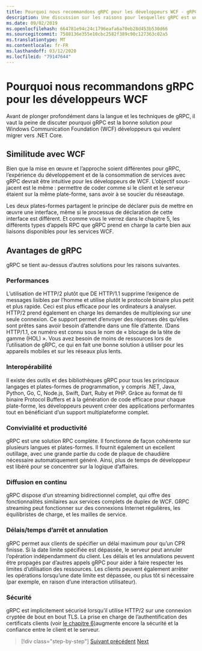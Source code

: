 ```yaml
---
title: Pourquoi nous recommandons gRPC pour les développeurs WCF - gRPC pour les développeurs WCF
description: Une discussion sur les raisons pour lesquelles gRPC est un bon ajustement pour les développeurs WCF qui veulent migrer vers les architectures modernes et les plates-formes.
ms.date: 09/02/2019
ms.openlocfilehash: 664781e94c24c1796eafa6a70eb28d453b530d66
ms.sourcegitcommit: 7588136e355e10cbc2582f389c90c127363c02a5
ms.translationtype: MT
ms.contentlocale: fr-FR
ms.lasthandoff: 03/12/2020
ms.locfileid: "79147644"
---
```

# <a name="why-we-recommend-grpc-for-wcf-developers"></a>Pourquoi nous recommandons gRPC pour les développeurs WCF

Avant de plonger profondément dans la langue et les techniques de gRPC, il vaut la peine de discuter pourquoi gRPC est la bonne solution pour Windows Communication Foundation (WCF) développeurs qui veulent migrer vers .NET Core.

## <a name="similarity-to-wcf"></a>Similitude avec WCF

Bien que la mise en œuvre et l’approche soient différentes pour gRPC, l’expérience du développement et de la consommation de services avec gRPC devrait être intuitive pour les développeurs de WCF. L’objectif sous-jacent est le même : permettre de coder comme si le client et le serveur étaient sur la même plate-forme, sans avoir à se soucier du réseautage.

Les deux plates-formes partagent le principe de déclarer puis de mettre en œuvre une interface, même si le processus de déclaration de cette interface est différent. Et comme vous le verrez dans le chapitre 5, les différents types d’appels RPC que gRPC prend en charge la carte bien aux liaisons disponibles pour les services WCF.

## <a name="benefits-of-grpc"></a>Avantages de gRPC

gRPC se tient au-dessus d’autres solutions pour les raisons suivantes.

### <a name="performance"></a>Performances

L’utilisation de HTTP/2 plutôt que DE HTTP/1.1 supprime l’exigence de messages lisibles par l’homme et utilise plutôt le protocole binaire plus petit et plus rapide. Ceci est plus efficace pour les ordinateurs à analyser. HTTP/2 prend également en charge les demandes de multiplexing sur une seule connexion. Ce support permet d’envoyer des réponses dès qu’elles sont prêtes sans avoir besoin d’attendre dans une file d’attente. (Dans HTTP/1.1, ce numéro est connu sous le nom de « blocage de la tête de gamme (HOL) ». Vous avez besoin de moins de ressources lors de l’utilisation de gRPC, ce qui en fait une bonne solution à utiliser pour les appareils mobiles et sur les réseaux plus lents.

### <a name="interoperability"></a>Interopérabilité

Il existe des outils et des bibliothèques gRPC pour tous les principaux langages et plates-formes de programmation, y compris .NET, Java, Python, Go, C, Node.js, Swift, Dart, Ruby et PHP. Grâce au format de fil binaire Protocol Buffers et à la génération de code efficace pour chaque plate-forme, les développeurs peuvent créer des applications performantes tout en bénéficiant d’un support multiplateforme complet.

### <a name="usability-and-productivity"></a>Convivialité et productivité

gRPC est une solution RPC complète. Il fonctionne de façon cohérente sur plusieurs langues et plates-formes. Il fournit également un excellent outillage, avec une grande partie du code de plaque de chaudière nécessaire automatiquement généré. Ainsi, plus de temps de développeur est libéré pour se concentrer sur la logique d’affaires.

### <a name="streaming"></a>Diffusion en continu

gRPC dispose d’un streaming bidirectionnel complet, qui offre des fonctionnalités similaires aux services complets de duplex de WCF. GRPC streaming peut fonctionner sur des connexions Internet régulières, les équilibristes de charge, et les mailles de service.

### <a name="deadlinetimeouts-and-cancellation"></a>Délais/temps d’arrêt et annulation

gRPC permet aux clients de spécifier un délai maximum pour qu’un CPR finisse. Si la date limite spécifiée est dépassée, le serveur peut annuler l’opération indépendamment du client. Les délais et les annulations peuvent être propagés par d’autres appels gRPC pour aider à faire respecter les limites d’utilisation des ressources. Les clients peuvent également arrêter les opérations lorsqu’une date limite est dépassée, ou plus tôt si nécessaire (par exemple, en raison d’une interaction utilisateur).

### <a name="security"></a>Sécurité

gRPC est implicitement sécurisé lorsqu’il utilise HTTP/2 sur une connexion cryptée de bout en bout TLS. La prise en charge de l’authentification des certificats clients (voir [le chapitre 6)](security.md)augmente encore la sécurité et la confiance entre le client et le serveur.

>[!div class="step-by-step"]
>[Suivant précédent](network-protocols.md)
>[Next](protocol-buffers.md)
